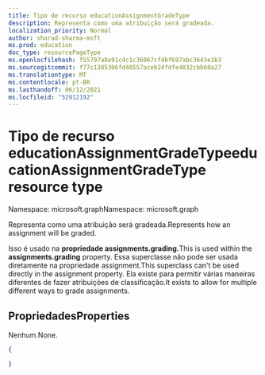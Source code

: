 ```yaml
---
title: Tipo de recurso educationAssignmentGradeType
description: Representa como uma atribuição será gradeada.
localization_priority: Normal
author: sharad-sharma-msft
ms.prod: education
doc_type: resourcePageType
ms.openlocfilehash: f55797a8e91c4c1c36967cf4bf697abc3643e1b3
ms.sourcegitcommit: f77c1385306fd40557aceb24fdfe4832cbb60a27
ms.translationtype: MT
ms.contentlocale: pt-BR
ms.lasthandoff: 06/12/2021
ms.locfileid: "52912192"
---
```

# <a name="educationassignmentgradetype-resource-type"></a><span data-ttu-id="ab964-103">Tipo de recurso educationAssignmentGradeType</span><span class="sxs-lookup"><span data-stu-id="ab964-103">educationAssignmentGradeType resource type</span></span>

<span data-ttu-id="ab964-104">Namespace: microsoft.graph</span><span class="sxs-lookup"><span data-stu-id="ab964-104">Namespace: microsoft.graph</span></span>

<span data-ttu-id="ab964-105">Representa como uma atribuição será gradeada.</span><span class="sxs-lookup"><span data-stu-id="ab964-105">Represents how an assignment will be graded.</span></span>

<span data-ttu-id="ab964-106">Isso é usado na **propriedade assignments.grading.**</span><span class="sxs-lookup"><span data-stu-id="ab964-106">This is used within the **assignments.grading** property.</span></span> <span data-ttu-id="ab964-107">Essa superclasse não pode ser usada diretamente na propriedade assignment.</span><span class="sxs-lookup"><span data-stu-id="ab964-107">This superclass can't be used directly in the assignment property.</span></span> <span data-ttu-id="ab964-108">Ela existe para permitir várias maneiras diferentes de fazer atribuições de classificação.</span><span class="sxs-lookup"><span data-stu-id="ab964-108">It exists to allow for multiple different ways to grade assignments.</span></span>


## <a name="properties"></a><span data-ttu-id="ab964-109">Propriedades</span><span class="sxs-lookup"><span data-stu-id="ab964-109">Properties</span></span>

<span data-ttu-id="ab964-110">Nenhum.</span><span class="sxs-lookup"><span data-stu-id="ab964-110">None.</span></span>

<!-- {
  "blockType": "resource",
  "optionalProperties": [

  ],
  "@odata.type": "microsoft.graph.educationAssignmentGradeType"
}-->

```json
{

}

```

<!-- uuid: 8fcb5dbc-d5aa-4681-8e31-b001d5168d79
2015-10-25 14:57:30 UTC -->
<!--
{
  "type": "#page.annotation",
  "description": "educationAssignmentGradeType resource",
  "keywords": "",
  "section": "documentation",
  "tocPath": "",
  "suppressions": []
}
-->


